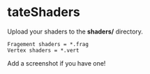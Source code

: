 # tateShaders

Upload your shaders to the **shaders/** directory.

```
Fragement shaders = *.frag  
Vertex shaders = *.vert
```

Add a screenshot if you have one!
